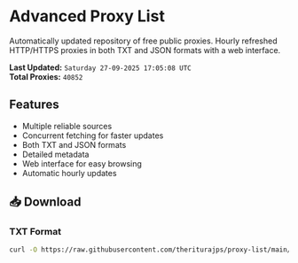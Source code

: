 # Advanced Proxy List

Automatically updated repository of free public proxies. Hourly refreshed HTTP/HTTPS proxies in both TXT and JSON formats with a web interface.

**Last Updated:** `Saturday 27-09-2025 17:05:08 UTC`  
**Total Proxies:** `40852`

## Features
- Multiple reliable sources
- Concurrent fetching for faster updates
- Both TXT and JSON formats
- Detailed metadata
- Web interface for easy browsing
- Automatic hourly updates

## 📥 Download

### TXT Format
```bash
curl -O https://raw.githubusercontent.com/theriturajps/proxy-list/main/proxies.txt